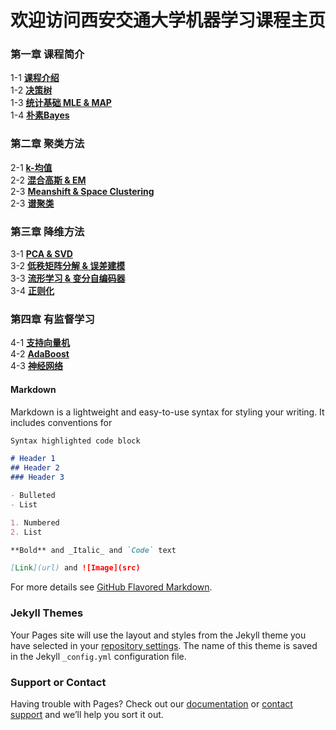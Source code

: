 # 欢迎访问西安交通大学机器学习课程主页
### 第一章 课程简介 
1-1  **[课程介绍](/chapter01)**<br>
1-2  **[决策树](/chapter01)**<br>
1-3  **[统计基础 MLE & MAP](/chapter01)** <br>
1-4  **[朴素Bayes](/chapter01)**<br>
### 第二章 聚类方法
2-1  **[k-均值](/chapter01)**<br>
2-2  **[混合高斯 & EM](/chapter01)**<br>
2-3  **[Meanshift & Space Clustering](/chapter01)**<br>
2-3  **[谱聚类](/chapter01)**<br>
### 第三章 降维方法
3-1  **[PCA & SVD](/chapter01)**<br>
3-2  **[低秩矩阵分解 & 误差建模](/chapter01)**<br>
3-3  **[流形学习 & 变分自编码器](/chapter01)**<br>
3-4  **[正则化](/chapter01)**<br>
### 第四章 有监督学习
4-1  **[支持向量机](/chapter01)**<br>
4-2  **[AdaBoost](/chapter01)**<br>
4-3  **[神经网络](/chapter01)**<br>
#### Markdown

Markdown is a lightweight and easy-to-use syntax for styling your writing. It includes conventions for

```markdown
Syntax highlighted code block

# Header 1
## Header 2
### Header 3

- Bulleted
- List

1. Numbered
2. List

**Bold** and _Italic_ and `Code` text

[Link](url) and ![Image](src)
```

For more details see [GitHub Flavored Markdown](https://guides.github.com/features/mastering-markdown/).

### Jekyll Themes

Your Pages site will use the layout and styles from the Jekyll theme you have selected in your [repository settings](https://github.com/xjtu-ML/xjtu-ML.github.io/settings). The name of this theme is saved in the Jekyll `_config.yml` configuration file.

### Support or Contact

Having trouble with Pages? Check out our [documentation](https://help.github.com/categories/github-pages-basics/) or [contact support](https://github.com/contact) and we’ll help you sort it out.
